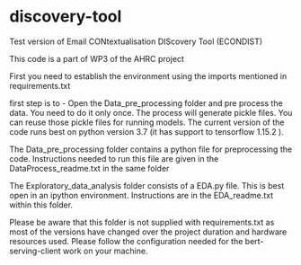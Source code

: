 # discovery-tool
Test version of Email CONtextualisation DIScovery Tool (ECONDIST)

This code is a part of WP3 of the AHRC project

First you need to establish the environment using the imports mentioned in requirements.txt

first step is to - Open the Data_pre_processing folder and pre process the data. You need to do it only once. The process will generate pickle files. You can reuse those pickle files for running models. The current version of the code runs best on python version 3.7 (it has support to tensorflow 1.15.2 ). 

The Data_pre_processing folder contains a python file for preprocessing the code. Instructions needed to run this file are given in the DataProcess_readme.txt in the same folder

The Exploratory_data_analysis folder consists of a EDA.py file. This is best open in an ipython environment.
Instructions are in the EDA_readme.txt within this folder.

Please be aware that this folder is not supplied with requirements.txt as most of the versions have changed over the project duration and hardware resources used. Please follow the configuration needed for the bert-serving-client work on your machine. 
